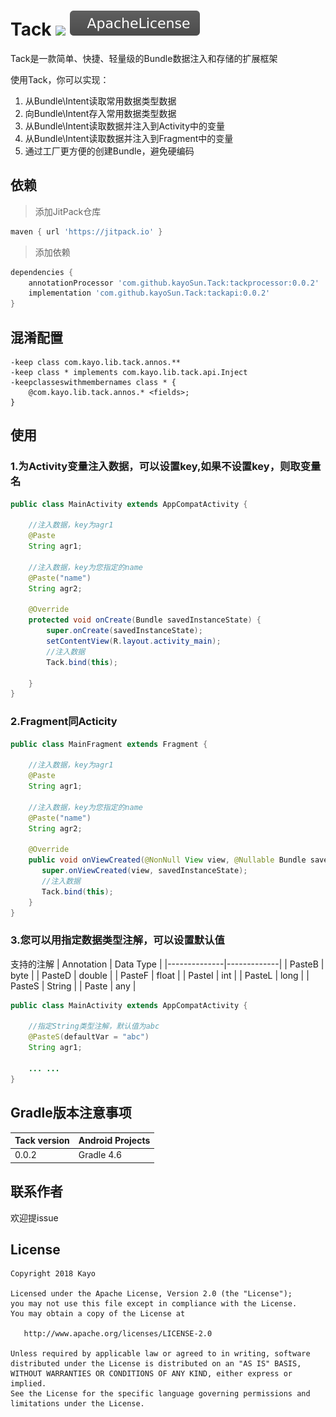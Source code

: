 # Tack  [![](https://jitpack.io/v/kayoSun/Tack.svg)](https://jitpack.io/#kayoSun/Tack) [![](https://github.com/kayoSun/resource/blob/master/svgs/apachelicense.svg)](LICENSE.txt)


Tack是一款简单、快捷、轻量级的Bundle数据注入和存储的扩展框架

使用Tack，你可以实现：

1. 从Bundle\Intent读取常用数据类型数据
2. 向Bundle\Intent存入常用数据类型数据
3. 从Bundle\Intent读取数据并注入到Activity中的变量
4. 从Bundle\Intent读取数据并注入到Fragment中的变量
5. 通过工厂更方便的创建Bundle，避免硬编码

## 依赖

> 添加JitPack仓库

```Groovy
maven { url 'https://jitpack.io' }
```

> 添加依赖

```Groovy
dependencies {
	annotationProcessor 'com.github.kayoSun.Tack:tackprocessor:0.0.2'
	implementation 'com.github.kayoSun.Tack:tackapi:0.0.2'
}
```
## 混淆配置
```Proguard
-keep class com.kayo.lib.tack.annos.**
-keep class * implements com.kayo.lib.tack.api.Inject
-keepclasseswithmembernames class * {
    @com.kayo.lib.tack.annos.* <fields>;
}
```

## 使用

### 1.为Activity变量注入数据，可以设置key,如果不设置key，则取变量名
```java
public class MainActivity extends AppCompatActivity {

    //注入数据，key为agr1
    @Paste
    String agr1;

    //注入数据，key为您指定的name
    @Paste("name")
    String agr2;

    @Override
    protected void onCreate(Bundle savedInstanceState) {
        super.onCreate(savedInstanceState);
        setContentView(R.layout.activity_main);
        //注入数据
        Tack.bind(this);

    }
}
```
### 2.Fragment同Acticity
```java
public class MainFragment extends Fragment {

    //注入数据，key为agr1
    @Paste
    String agr1;

    //注入数据，key为您指定的name
    @Paste("name")
    String agr2;

    @Override
    public void onViewCreated(@NonNull View view, @Nullable Bundle savedInstanceState) {
       super.onViewCreated(view, savedInstanceState);
       //注入数据
       Tack.bind(this);
    }
}

```
### 3.您可以用指定数据类型注解，可以设置默认值
支持的注解
| Annotation   |   Data Type |
|--------------|-------------|
| PasteB       |   byte      |
| PasteD       |   double    |
| PasteF       |   float     |
| PasteI       |   int       |
| PasteL       |   long      |
| PasteS       |   String    |
| Paste        |   any       |
```java
public class MainActivity extends AppCompatActivity {

    //指定String类型注解，默认值为abc
    @PasteS(defaultVar = "abc")
    String agr1;

    ... ...
}
```





##  Gradle版本注意事项

| Tack version | Android Projects |
|--------------|------------------|
| 0.0.2        | Gradle 4.6       |


## 联系作者

欢迎提issue<br>


## License
```
Copyright 2018 Kayo

Licensed under the Apache License, Version 2.0 (the "License");
you may not use this file except in compliance with the License.
You may obtain a copy of the License at

   http://www.apache.org/licenses/LICENSE-2.0

Unless required by applicable law or agreed to in writing, software
distributed under the License is distributed on an "AS IS" BASIS,
WITHOUT WARRANTIES OR CONDITIONS OF ANY KIND, either express or implied.
See the License for the specific language governing permissions and
limitations under the License.
```